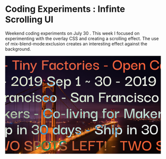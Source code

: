 # Coding Experiments : Infinte Scrolling UI

Weekend coding experiments on July 30 . 
This week I focused on experimenting with the overlay CSS and creating a scrolling effect.
The use of mix-blend-mode:exclusion creates an interesting effect against the background.

![alt text](https://raw.githubusercontent.com/kihapper/scrolling_UI/master/thumbnail_call.png)


